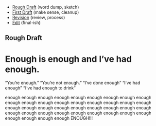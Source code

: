 - [Rough Draft](rough-draft.md) (word dump, sketch)
- [First Draft](first-draft.md) (make sense, cleanup)
- [Revision](revision.md) (review, process)
- [Edit](index.md) (final-ish)

## Rough Draft

# Enough is enough and I’ve had enough.

“You’re enough.” “You’re not enough.” “I’ve done enough” “I’ve had enough” “I’ve had enough to drink”

enough enough enough enough enough enough enough enough enough enough enough enough enough enough enough enough enough enough enough enough enough enough enough enough enough enough enough enough enough enough enough enough enough enough enough enough enough enough enough enough ENOUGH!!!


